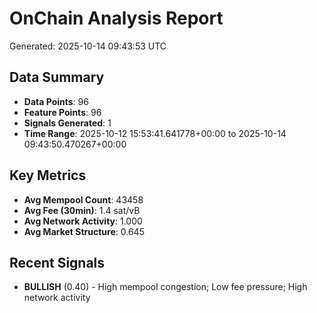 # OnChain Analysis Report
Generated: 2025-10-14 09:43:53 UTC

## Data Summary
- **Data Points**: 96
- **Feature Points**: 96
- **Signals Generated**: 1
- **Time Range**: 2025-10-12 15:53:41.641778+00:00 to 2025-10-14 09:43:50.470267+00:00

## Key Metrics
- **Avg Mempool Count**: 43458
- **Avg Fee (30min)**: 1.4 sat/vB
- **Avg Network Activity**: 1.000
- **Avg Market Structure**: 0.645

## Recent Signals
- **BULLISH** (0.40) - High mempool congestion; Low fee pressure; High network activity
